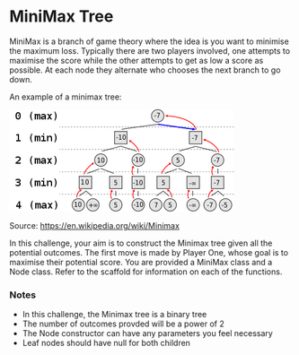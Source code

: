 # MiniMax Tree

MiniMax is a branch of game theory where the idea is you want to minimise the maximum loss. Typically there are two players involved, one attempts to
maximise the score while the other attempts to get as low a score as possible. At each node they alternate who chooses the next branch to go down.

An example of a minimax tree:

![](Sample.png)

Source: https://en.wikipedia.org/wiki/Minimax

In this challenge, your aim is to construct the Minimax tree given all the potential outcomes. The first move is made by Player One, whose goal is to maximise their potential score. You are provided a MiniMax class and a Node
class. Refer to the scaffold for information on each of the functions.

### Notes
* In this challenge, the Minimax tree is a binary tree
* The number of outcomes provded will be a power of 2
* The Node constructor can have any parameters you feel necessary
* Leaf nodes should have null for both children